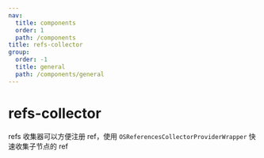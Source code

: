 ```yaml
---
nav:
  title: components
  order: 1
  path: /components
title: refs-collector
group:
  order: -1
  title: general
  path: /components/general
---
```


# refs-collector

refs 收集器可以方便注册 ref，使用 `OSReferencesCollectorProviderWrapper` 快速收集子节点的 ref

<code src="../demos/providers/references-collector.tsx" pure />
